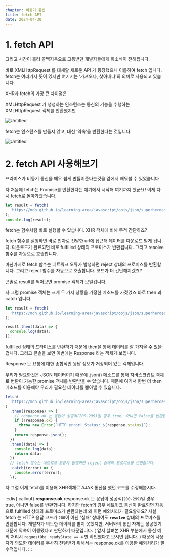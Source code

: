 ```yaml
---
chapter: 비동기 통신
title: fetch API
date: 2024-04-30
---
```


# 1. fetch API

그리고 시간이 흘러 콜백지옥으로 고통받던 개발자들에게 희소식이 전해집니다.

바로 XMLHttpRequest 를 대체할 새로운 API 가 등장했으니 이름하여 fetch 입니다. fetch는 여러가지 뜻이 있지만 여기서는 ‘가져오다, 찾아내다’의 의미로 사용되고 있습니다.

XHR과 fetch의 가장 큰 차이점은

XMLHttpRequest 가 생성하는 인스턴스는 통신의 기능을 수행하는 XMLHttpRequest 객체를 반환했지만

![Untitled](/images/essentials-javascript/chapter14/Untitled%202.png)

fetch는 인스턴스를 만들지 않고, 대신 ‘약속’을 반환한다는 것입니다.

![Untitled](/images/essentials-javascript/chapter14/Untitled%203.png)

# 2. fetch API 사용해보기

프라미스가 비동기 통신을 매우 쉽게 만들어준다는것을 앞에서 배워볼 수 있었습니다

자 처음에 fetch는 Promise를 반환한다는 얘기에서 시작해 여기까지 왔군요! 이제 다시 fetch로 돌아가겠습니다.

```jsx
let result = fetch(
  'https://mdn.github.io/learning-area/javascript/oojs/json/superheroes.json',
);
console.log(result);
```

fetch는 함수처럼 바로 실행할 수 있습니다. XHR 객체에 비해 무척 간단하죠?

fetch 함수를 실행하면 바로 인자로 전달한 url에 접근해 데이터를 다운로드 받게 됩니다. 다운로드가 완료되면 바로 fulfilled 상태의 프로미스가 반환됩니다. 그리고 resolve 함수를 자동으로 호출합니다.

마찬가지로 fetch 함수는 네트워크 오류가 발생하면 reject 상태의 프로미스를 반환합니다. 그리고 reject 함수를 자동으로 호출합니다. 코드가 더 간단해지겠죠?

콘솔로 result를 찍어보면 promise 객체가 보일겁니다.

자 그럼 promise 객체는 크게 두 가지 상황을 가정한 메소드를 가졌었죠 바로 then 과 catch 입니다.

```jsx
let result = fetch(
  'https://mdn.github.io/learning-area/javascript/oojs/json/superheroes.json',
);

result.then((data) => {
  console.log(data);
});
```

fulfilled 상태의 프라미스를 반환하기 때문에 then을 통해 데이터를 잘 가져올 수 있을겁니다. 그리고 콘솔을 보면 이번에는 Response 라는 객체가 보입니다.

Response 는 요청에 대한 종합적인 응답 정보가 저장되어 있는 객체입니다.

우리가 필요한것은 JSON 데이터이기 때문에 .json() 메소드를 통해 자바스크립트 객체로 변환이 가능한 promise 객체를 반환받을 수 있습니다. 때문에 여기서 한번 더 then 메소드를 이용해야 우리가 필요한 데이터를 뽑아낼 수 있습니다.

```jsx
fetch(
  'https://mdn.github.io/learning-area/javascript/oojs/json/superheroes.json',
)
  .then((response) => {
    // response.ok 는 응답이 성공적(200-299)일 경우 true, 아니면 false를 반환합니다.
    if (!response.ok) {
      throw new Error(`HTTP error! Status: ${response.status}`);
    }
    return response.json();
  })
  .then((data) => {
    console.log(data);
    return data;
  })
  // fetch 함수는 네트워크 오류가 발생하면 reject 상태의 프로미스를 반환합니다.
  .catch((error) => {
    console.error(error);
  });
```

자 그럼 이제 fetch를 이용해 XHR객체로 AJAX 통신을 했던 코드를 수정해봅시다.

:::div{.callout}
**response.ok**
response.ok 는 응답이 성공적(`200-299`)일 경우 true, 아니면 false를 반환합니다.
하지만 fetch의 경우 네트워크 통신이 완료되면 자동으로 fulfilled 상태의 프로미스가 반환되는데 왜 이런 예외처리가 필요할까요?
사실 fetch 는 HTTP 응답 코드가 `200`이 아닌 '실패' 상태여도 **`resolve`** 상태의 프로미스를 반환합니다. 개발자가 의도한 데이터를 받지 못했지만, 서버와의 통신 자체는 성공했기 때문에 약속이 이행됐다고 판단하기 때문입니다. ( 앞서 살펴본 XHR 부분에서 통신 예외 처리시 `requestObj.readyState == 4` 만 확인했다고 보시면 됩니다. )
때문에 사용자가 의도한 데이터를 무사히 전달받기 위해서는 response.ok를 이용한 예외처리가 필수적입니다.
:::
